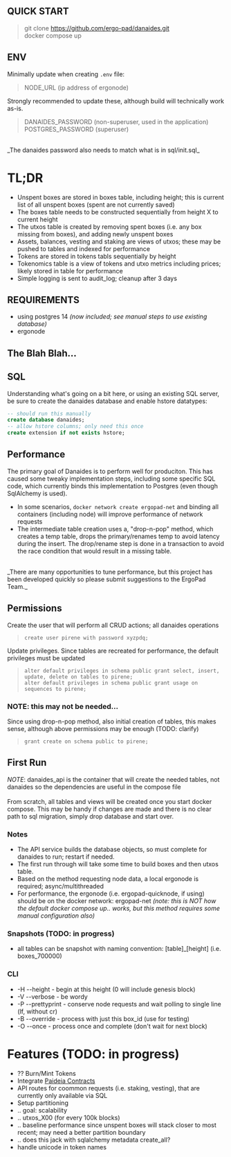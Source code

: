 ## QUICK START
> git clone https://github.com/ergo-pad/danaides.git<br>
> docker compose up<br>

## ENV
Minimally update when creating `.env` file:
> NODE_URL (ip address of ergonode)

Strongly recommended to update these, although build will technically work as-is.
> DANAIDES_PASSWORD (non-superuser, used in the application)<br>
> POSTGRES_PASSWORD (superuser)<br>
<br>
_The danaides password also needs to match what is in sql/init.sql_

# TL;DR
- Unspent boxes are stored in boxes table, including height; this is current list of all unspent boxes (spent are not currently saved)
- The boxes table needs to be constructed sequentially from height X to current height
- The utxos table is created by removing spent boxes (i.e. any box missing from boxes), and adding newly unspent boxes
- Assets, balances, vesting and staking are views of utxos; these may be pushed to tables and indexed for performance
- Tokens are stored in tokens tabls sequentially by height
- Tokenomics table is a view of tokens and utxo metrics including prices; likely stored in table for performance
- Simple logging is sent to audit_log; cleanup after 3 days

## REQUIREMENTS
- using postgres 14 _(now included; see manual steps to use existing database)_
- ergonode


## The Blah Blah...

## SQL
Understanding what's going on a bit here, or using an existing SQL server, be sure to create the danaides database and enable hstore datatypes:

```sql
-- should run this manually
create database danaides;
-- allow hstore columns; only need this once
create extension if not exists hstore;
```

## Performance
The primary goal of Danaides is to perform well for produciton.  This has caused some tweaky implementation steps, including some specific SQL code, which currently binds this implementation to Postgres (even though SqlAlchemy is used).
- In some scenarios, `docker network create ergopad-net` and binding all containers (including node) will improve performance of network requests
- The intermediate table creation uses a, "drop-n-pop" method, which creates a temp table, drops the primary/renames temp to avoid latency during the insert.  The drop/rename step is done in a transaction to avoid the race condition that would result in a missing table.  
<br>
_There are many opportunities to tune performance, but this project has been developed quickly so please submit suggestions to the ErgoPad Team._

## Permissions
Create the user that will perform all CRUD actions; all danaides operations
>`create user pirene with password xyzpdq;`

Update privileges.  Since tables are recreated for performance, the default privileges must be updated
>`alter default privileges in schema public grant select, insert, update, delete on tables to pirene;`<br>
>`alter default privileges in schema public grant usage on sequences to pirene;`

### NOTE: this may not be needed...
Since using drop-n-pop method, also initial creation of tables, this makes sense, although above permissions may be enough (TODO: clarify)
> `grant create on schema public to pirene;`

## First Run
_NOTE_: danaides_api is the container that will create the needed tables, not danaides so the dependencies are useful in the compose file<br>
<br>
From scratch, all tables and views will be created once you start docker compose.  This may be handy if changes are made and there is no clear path to sql migration, simply drop database and start over.

### Notes
- The API service builds the database objects, so must complete for danaides to run; restart if needed.
- The first run through will take some time to build boxes and then utxos table.
- Based on the method requesting node data, a local ergonode is required; async/multithreaded
- For performance, the ergonode (i.e. ergopad-quicknode, if using) should be on the docker network: ergopad-net
_(note: this is NOT how the default docker compose up.. works, but this method requires some manual configuration also)_

### Snapshots (TODO: in progress)
- all tables can be snapshot with naming convention: [table]_[height] (i.e. boxes_700000)

### CLI
- -H --height - begin at this height (0 will include genesis block)
- -V --verbose - be wordy
- -P --prettyprint - conserve node requests and wait polling to single line (lf, without cr)
- -B --override - process with just this box_id (use for testing)
- -O --once - process once and complete (don't wait for next block)

# Features (TODO: in progress)
- ?? Burn/Mint Tokens
- Integrate [Paideia Contracts](https://github.com/ergo-pad/paideia-contracts)
- API routes for coommon requests (i.e. staking, vesting), that are currently only available via SQL
- Setup partitioning
- .. goal: scalability
- .. utxos_X00 (for every 100k blocks)
- .. baseline performance since unspent boxes will stack closer to most recent; may need a better partition boundary
- .. does this jack with sqlalchemy metadata create_all?
- handle unicode in token names
